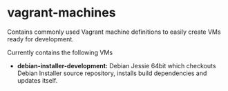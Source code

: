 # vagrant-machines
Contains commonly used Vagrant machine definitions to easily create VMs ready for development.

Currently contains the following VMs
- **debian-installer-development:** Debian Jessie 64bit which checkouts Debian Installer source repository, installs build dependencies and updates itself.
